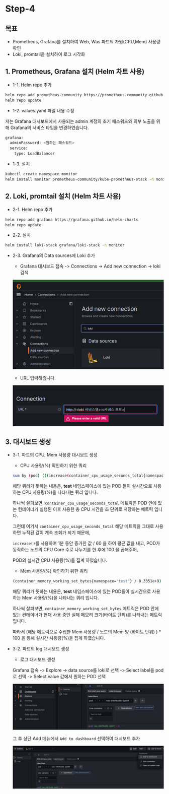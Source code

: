 # Step-4

## 목표 
* Prometheus, Grafana를 설치하여 Web, Was 파드의 자원(CPU,Mem) 사용량 확인
* Loki, promtail을 설치하여 로그 시각화

## 1. Prometheus, Grafana 설치 (Helm 차트 사용)

* 1-1. Helm repo 추가

```sh
helm repo add prometheus-community https://prometheus-community.github.io/helm-charts
helm repo update
```

* 1-2. values.yaml 파일 내용 수정

저는 Grafana 대시보드에서 사용되는 admin 계정의 초기 패스워드와 외부 노출을 위해 Grafana의 서비스 타입을 변경하였습니다.

```sh
grafana:
  adminPassword: <원하는 패스워드>
  service:
    type: LoadBalancer
```

* 1-3. 설치

```sh
kubectl create namespace monitor
helm install monitor prometheus-community/kube-prometheus-stack -n monitor -f values.yaml 
```

## 2. Loki, promtail 설치 (Helm 차트 사용)

* 2-1. Helm repo 추가

```sh
helm repo add grafana https://grafana.github.io/helm-charts
helm repo update
```

* 2-2. 설치

```sh
helm install loki-stack grafana/loki-stack -n monitor
```

* 2-3. Grafana의 Data sources에 Loki 추가

  * Grafana 대시보드 접속 -> Connections -> Add new connection -> loki 검색

  ![alt text](image.png)

  * URL 입력해줍니다.

  ![alt text](image-1.png)

## 3. 대시보드 생성

* 3-1. 파드의 CPU, Mem 사용량 대시보드 생성

  * CPU 사용량(%) 확인하기 위한 쿼리
  ```sh
  sum by (pod) (((increase(container_cpu_usage_seconds_total{namespace="test"}[1m])) / 60) / 4 ) * 100
  ```

  해당 쿼리가 뜻하는 내용은, **test** 네임스페이스에 있는 POD 들이 실시간으로 사용하는 CPU 사용량(%)을 나타내는 쿼리 입니다.

  하나씩 살펴보면, `container_cpu_usage_seconds_total` 메트릭은 POD 안에 있는 컨테이너가 실행된 이후 사용한 총 CPU 시간을 초 단위로 저장하는 메트릭 입니다.

  그런데 여기서 `container_cpu_usage_seconds_total` 해당 메트릭을 그대로 사용하면 누적된 값이 계속 조회가 되기 때문에,

  `increase()`를 사용하여 1분 동안 증가한 값 / 60 을 하여 평균 값을 내고, POD가 동작하는 노드의 CPU Core 수로 나누기를 한 후에 100 을 곱해주어,

  POD의 실시간 CPU 사용량(%)을 집계 하였습니다.

    * Mem 사용량(%) 확인하기 위한 쿼리
    ```sh
    (container_memory_working_set_bytes{namespace="test"} / 8.3351e+9) * 100
    ```

    해당 쿼리가 뜻하는 내용은, **test** 네임스페이스에 있는 POD들이 실시간으로 사용하는 Mem  사용량(%)을 나타내는 쿼리 입니다.
    
    하나씩 살펴보면, `container_memory_working_set_bytes` 메트릭은 POD 안에 있는 컨테이너가 현재 사용 중인 실제 메모리 크기(바이트 단위)를 나타내는 메트릭 입니다.

    따라서 (해당 메트릭으로 수집한 Mem 사용량 / 노드의 Mem 양 (바이트 단위) ) * 100 을 통해 실시간 사용량(%)을 집계 하였습니다.


* 3-2. 파드의 log 대시보드 생성

  * 로그 대시보드 생성

  Grafana 접속 -> Explore -> data source를 loki로 선택 -> Select label을 pod로 선택 -> Select value 값에서 원하는 POD 선택

  ![alt text](image-3.png)

  그 후 상단 Add 메뉴에서 `Add to dashboard` 선택하여 대시보드 추가
  
  ![alt text](image-4.png)